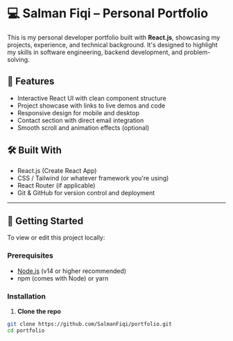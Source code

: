 # 💻 Salman Fiqi – Personal Portfolio

This is my personal developer portfolio built with **React.js**, showcasing my projects, experience, and technical background. It's designed to highlight my skills in software engineering, backend development, and problem-solving.

## 🚀 Features

- Interactive React UI with clean component structure
- Project showcase with links to live demos and code
- Responsive design for mobile and desktop
- Contact section with direct email integration
- Smooth scroll and animation effects (optional)

## 🛠️ Built With

- React.js (Create React App)
- CSS / Tailwind (or whatever framework you're using)
- React Router (if applicable)
- Git & GitHub for version control and deployment

---

## 🧭 Getting Started

To view or edit this project locally:

### Prerequisites

- [Node.js](https://nodejs.org/) (v14 or higher recommended)
- npm (comes with Node) or yarn

### Installation

1. **Clone the repo**
```bash
git clone https://github.com/SalmanFiqi/portfolio.git
cd portfolio